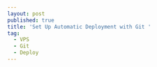 ```yaml
---
layout: post
published: true
title: 'Set Up Automatic Deployment with Git '
tag:
  - VPS
  - Git
  - Deploy
---
```

